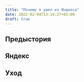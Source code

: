 ```yaml
---
title: "Почему я ушел из Яндекса"
date: 2022-02-04T13:14:27+03:00
draft: true
---
```


## Предыстория

## Яндекс

## Уход

